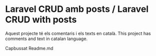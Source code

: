 # Laravel CRUD amb posts / Laravel CRUD with posts
Aquest projecte té els comentaris i els texts en català.
This project has comments and text in catalan language.

Capbussat
Readme.md

